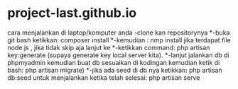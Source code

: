 # project-last.github.io
cara menjalankan di laptop/komputer anda
-clone kan repositorynya
*-buka git bash ketikkan: composer install
*-kemudian : nmp install jika terdapat file node.js , jika tidak skip aja lanjut ke
*-ketikkan command: php artisan key:generate (supaya generate key local server kita).
*-lanjut jalankan db di phpmyadmin kemudian buat db sesuaikan di kodingan kemudian ketik di bash: php artisan migrate)
*-jika ada seed di db nya ketikkan: php artisan db:seed
untuk menjalankan ketika telah selesai: php artisan serve
